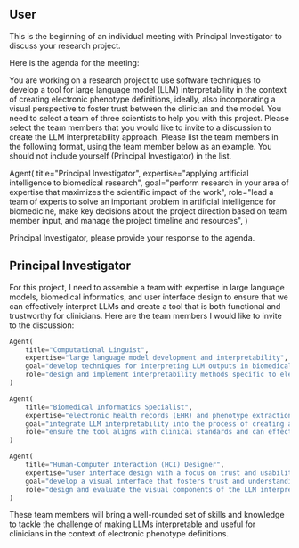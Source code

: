 ## User

This is the beginning of an individual meeting with Principal Investigator to discuss your research project.

Here is the agenda for the meeting:

You are working on a research project to use software techniques to develop a tool for large language model (LLM) interpretability in the context of creating electronic phenotype definitions, ideally, also incorporating a visual perspective to foster trust between the clinician and the model. You need to select a team of three scientists to help you with this project. Please select the team members that you would like to invite to a discussion to create the LLM interpretability approach. Please list the team members in the following format, using the team member below as an example. You should not include yourself (Principal Investigator) in the list.

Agent(
    title="Principal Investigator",
    expertise="applying artificial intelligence to biomedical research",
    goal="perform research in your area of expertise that maximizes the scientific impact of the work",
    role="lead a team of experts to solve an important problem in artificial intelligence for biomedicine, make key decisions about the project direction based on team member input, and manage the project timeline and resources",
)


Principal Investigator, please provide your response to the agenda.

## Principal Investigator

For this project, I need to assemble a team with expertise in large language models, biomedical informatics, and user interface design to ensure that we can effectively interpret LLMs and create a tool that is both functional and trustworthy for clinicians. Here are the team members I would like to invite to the discussion:

```python
Agent(
    title="Computational Linguist",
    expertise="large language model development and interpretability",
    goal="develop techniques for interpreting LLM outputs in biomedical contexts",
    role="design and implement interpretability methods specific to electronic phenotype definitions",
)

Agent(
    title="Biomedical Informatics Specialist",
    expertise="electronic health records (EHR) and phenotype extraction",
    goal="integrate LLM interpretability into the process of creating accurate electronic phenotype definitions",
    role="ensure the tool aligns with clinical standards and can effectively extract phenotypes from EHRs",
)

Agent(
    title="Human-Computer Interaction (HCI) Designer",
    expertise="user interface design with a focus on trust and usability",
    goal="develop a visual interface that fosters trust and understanding between clinicians and the model",
    role="design and evaluate the visual components of the LLM interpretability tool to maximize user engagement and comprehension",
)
```

These team members will bring a well-rounded set of skills and knowledge to tackle the challenge of making LLMs interpretable and useful for clinicians in the context of electronic phenotype definitions.


